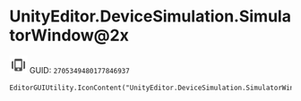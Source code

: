 # UnityEditor.DeviceSimulation.SimulatorWindow@2x
![](/img/UnityEditor.DeviceSimulation.SimulatorWindow@2x.png)
GUID: `2705349480177846937`
```
EditorGUIUtility.IconContent("UnityEditor.DeviceSimulation.SimulatorWindow@2x")
```

